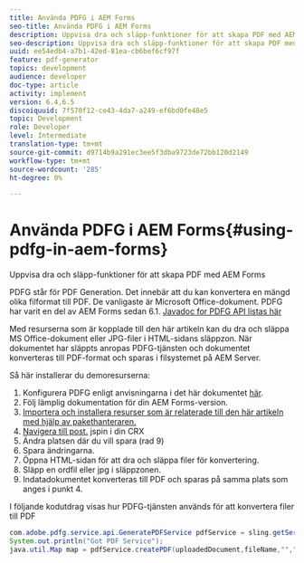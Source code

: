 ```yaml
---
title: Använda PDFG i AEM Forms
seo-title: Använda PDFG i AEM Forms
description: Uppvisa dra och släpp-funktioner för att skapa PDF med AEM Forms
seo-description: Uppvisa dra och släpp-funktioner för att skapa PDF med AEM Forms
uuid: ee54edb4-a7b1-42ed-81ea-cb6bef6cf97f
feature: pdf-generator
topics: development
audience: developer
doc-type: article
activity: implement
version: 6.4,6.5
discoiquuid: 7f570f12-ce43-4da7-a249-ef6bd0fe48e5
topic: Development
role: Developer
level: Intermediate
translation-type: tm+mt
source-git-commit: d9714b9a291ec3ee5f3dba9723de72bb120d2149
workflow-type: tm+mt
source-wordcount: '285'
ht-degree: 0%

---
```



# Använda PDFG i AEM Forms{#using-pdfg-in-aem-forms}

Uppvisa dra och släpp-funktioner för att skapa PDF med AEM Forms

PDFG står för PDF Generation. Det innebär att du kan konvertera en mängd olika filformat till PDF. De vanligaste är Microsoft Office-dokument. PDFG har varit en del av AEM Forms sedan 6.1.
[Javadoc for PDFG API listas här](https://helpx.adobe.com/experience-manager/6-3/forms/using/aem-document-services-programmatically.html#PDFGeneratorService)

Med resurserna som är kopplade till den här artikeln kan du dra och släppa MS Office-dokument eller JPG-filer i HTML-sidans släppzon. När dokumentet har släppts anropas PDFG-tjänsten och dokumentet konverteras till PDF-format och sparas i filsystemet på AEM Server.

Så här installerar du demoresurserna:

1. Konfigurera PDFG enligt anvisningarna i det här dokumentet [här](https://helpx.adobe.com/experience-manager/6-4/forms/using/install-configure-pdf-generator.html).
1. Följ lämplig dokumentation för din AEM Forms-version.
1. [Importera och installera resurser som är relaterade till den här artikeln med hjälp av pakethanteraren.](assets/createpdfgdemov2.zip)
1. [Navigera till post.](http://localhost:4502/apps/AemFormsSamples/components/createPDF/POST.jsp) jspin i din CRX
1. Ändra platsen där du vill spara (rad 9)
1. Spara ändringarna.
1. Öppna HTML-sidan [](http://localhost:4502/content/DocumentServices/CreatePDFG.html) för att dra och släppa filer för konvertering.
1. Släpp en ordfil eller jpg i släppzonen.
1. Indatadokumentet konverteras till PDF och sparas på samma plats som anges i punkt 4.

I följande kodutdrag visas hur PDFG-tjänsten används för att konvertera filer till PDF

```java
com.adobe.pdfg.service.api.GeneratePDFService pdfService = sling.getService(com.adobe.pdfg.service.api.GeneratePDFService.class);
System.out.println("Got PDF Service");
java.util.Map map = pdfService.createPDF(uploadedDocument,fileName,"","Standard","No Security", null, null);
```

